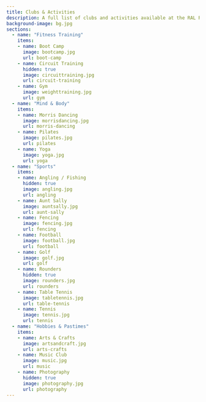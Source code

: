```yaml
---
title: Clubs & Activities
description: A full list of clubs and activities available at the RAL RecSoc.  Please note that, due to various events over the 2021/2022 period, not all clubs are currently up and running. However, please feel free to express your interest to the nominated club representatives.
background-image: bg.jpg
sections:
  - name: "Fitness Training"
    items:
    - name: Boot Camp
      image: bootcamp.jpg
      url: boot-camp
    - name: Circuit Training
      hidden: true
      image: circuittraining.jpg
      url: circuit-training
    - name: Gym
      image: weighttraining.jpg
      url: gym
  - name: "Mind & Body"
    items:
    - name: Morris Dancing
      image: morrisdancing.jpg
      url: morris-dancing
    - name: Pilates
      image: pilates.jpg
      url: pilates
    - name: Yoga
      image: yoga.jpg
      url: yoga
  - name: "Sports"
    items:
    - name: Angling / Fishing
      hidden: true
      image: angling.jpg
      url: angling
    - name: Aunt Sally
      image: auntsally.jpg
      url: aunt-sally
    - name: Fencing
      image: fencing.jpg
      url: fencing
    - name: Football
      image: football.jpg
      url: football
    - name: Golf
      image: golf.jpg
      url: golf
    - name: Rounders
      hidden: true
      image: rounders.jpg
      url: rounders
    - name: Table Tennis
      image: tabletennis.jpg
      url: table-tennis
    - name: Tennis
      image: tennis.jpg
      url: tennis
  - name: "Hobbies & Pastimes"
    items:
    - name: Arts & Crafts
      image: artsandcraft.jpg
      url: arts-crafts
    - name: Music Club
      image: music.jpg
      url: music
    - name: Photography
      hidden: true
      image: photography.jpg
      url: photography
---
```

